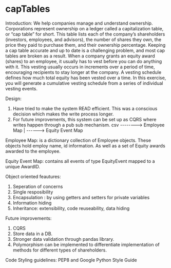 # capTables

Introduction:
We help companies manage and understand ownership. Corporations represent ownership on a ledger called a capitalization table, or “cap table” for short. This table lists each of the company’s shareholders (investors, employees, and advisors), the number of shares they own, the price they paid to purchase them, and their ownership percentage. Keeping a cap table accurate and up to date is a challenging problem, and most cap tables are broken as a result.
When a company grants an equity award (shares) to an employee, it usually has to vest before you can do anything with it. This vesting usually occurs in increments over a period of time, encouraging recipients to stay longer at the company. A vesting schedule defines how much total equity has been vested over a time.
In this exercise, you will generate a cumulative vesting schedule from a series of individual vesting events.


Design:

1) Have tried to make the system READ efficient. This was a conscious decision which makes the write process longer.
2) For future improvements, this system can be set up as CQRS where writes happen through a pub sub mechanism.
csv --------> Employee Map
      |
      ------> Equity Event Map

Employee Map: is a dictionary collection of Employee objects. These objects hold employ name, id information. As well as a set of Equity awards awarded to the employee.

Equity Event Map: contains all events of type EquityEvent mapped to a unique AwardID. 

Object oriented feautures:
1) Seperation of concerns
2) Single resposibility
3) Encapsulation : by using getters and setters for private variables
4) Information hiding
5) Inheritance: extensibility, code reuseability, data hiding

Future improvements:
1) CQRS
2) Store data in a DB.
3) Stronger data validation through pandas library.
4) Polymorphism can be implemented to differentiate implementation of methods for different types of shareholders.


Code Styling guidelines: PEP8 and Google Python Style Guide


